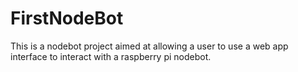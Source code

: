 # FirstNodeBot

This is a nodebot project aimed at allowing a user to use a web app interface to interact with a raspberry pi nodebot.
